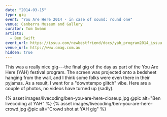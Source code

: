 ```yaml
---
date: "2014-03-15"
type: gig
event: "You Are Here 2014 - in case of sound: round one"
venue: Canberra Museum and Gallery
curator: Tom Swann
artists:
  - Ben Swift
event_url: https://issuu.com/newbestfriend/docs/yah_program2014_issuu
venue_url: http://www.cmag.com.au
hidden: true
---
```


This was a really nice gig---the final gig of the day as part of the You Are
Here (YAH) festival program. The screen was projected onto a bedsheet hanging
from the wall, and I think some folks were even there in their pyjamas. As a
result, I went for a "downtempo glitch" vibe. Here are a couple of photos, no
videos have turned up (sadly).

{% asset images/livecoding/ben-you-are-here-closeup.jpg @pic alt="Ben livecoding at YAH" %}
{% asset images/livecoding/ben-you-are-here-crowd.jpg @pic alt="Crowd shot at YAH gig" %}

